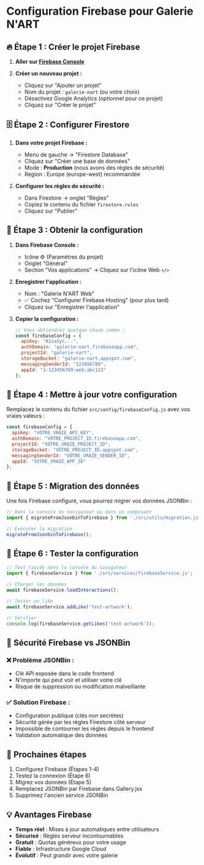 # Configuration Firebase pour Galerie N'ART

## 🔥 Étape 1 : Créer le projet Firebase

1. **Aller sur [Firebase Console](https://console.firebase.google.com)**

2. **Créer un nouveau projet :**
   - Cliquez sur "Ajouter un projet"
   - Nom du projet : `galerie-nart` (ou votre choix)
   - Désactivez Google Analytics (optionnel pour ce projet)
   - Cliquez sur "Créer le projet"

## 🗄️ Étape 2 : Configurer Firestore

1. **Dans votre projet Firebase :**
   - Menu de gauche → "Firestore Database"
   - Cliquez sur "Créer une base de données"
   - Mode : **Production** (nous avons des règles de sécurité)
   - Région : Europe (europe-west) recommandée

2. **Configurer les règles de sécurité :**
   - Dans Firestore → onglet "Règles"
   - Copiez le contenu du fichier `firestore.rules`
   - Cliquez sur "Publier"

## 🔑 Étape 3 : Obtenir la configuration

1. **Dans Firebase Console :**
   - Icône ⚙️ (Paramètres du projet)
   - Onglet "Général"
   - Section "Vos applications" → Cliquez sur l'icône Web `</>`

2. **Enregistrer l'application :**
   - Nom : "Galerie N'ART Web"
   - ✅ Cochez "Configurer Firebase Hosting" (pour plus tard)
   - Cliquez sur "Enregistrer l'application"

3. **Copier la configuration :**
   ```javascript
   // Vous obtiendrez quelque chose comme :
   const firebaseConfig = {
     apiKey: "AIzaSyC...",
     authDomain: "galerie-nart.firebaseapp.com",
     projectId: "galerie-nart",
     storageBucket: "galerie-nart.appspot.com",
     messagingSenderId: "123456789",
     appId: "1:123456789:web:abc123"
   };
   ```

## 📝 Étape 4 : Mettre à jour votre configuration

Remplacez le contenu du fichier `src/config/firebaseConfig.js` avec vos vraies valeurs :

```javascript
const firebaseConfig = {
  apiKey: "VOTRE_VRAIE_API_KEY",
  authDomain: "VOTRE_PROJECT_ID.firebaseapp.com", 
  projectId: "VOTRE_VRAIE_PROJECT_ID",
  storageBucket: "VOTRE_PROJECT_ID.appspot.com",
  messagingSenderId: "VOTRE_VRAIE_SENDER_ID",
  appId: "VOTRE_VRAIE_APP_ID"
};
```

## 🔄 Étape 5 : Migration des données

Une fois Firebase configuré, vous pourrez migrer vos données JSONBin :

```javascript
// Dans la console du navigateur ou dans un composant
import { migrateFromJsonbinToFirebase } from './src/utils/migration.js';

// Exécuter la migration
migrateFromJsonbinToFirebase();
```

## 🧪 Étape 6 : Tester la configuration

```javascript
// Test rapide dans la console du navigateur
import { firebaseService } from './src/services/firebaseService.js';

// Charger les données
await firebaseService.loadInteractions();

// Tester un like
await firebaseService.addLike('test-artwork');

// Vérifier
console.log(firebaseService.getLikes('test-artwork'));
```

## 🔐 Sécurité Firebase vs JSONBin

### ❌ Problème JSONBin :
- Clé API exposée dans le code frontend
- N'importe qui peut voir et utiliser votre clé
- Risque de suppression ou modification malveillante

### ✅ Solution Firebase :
- Configuration publique (clés non secrètes) 
- Sécurité gérée par les règles Firestore côté serveur
- Impossible de contourner les règles depuis le frontend
- Validation automatique des données

## 🚀 Prochaines étapes

1. Configurez Firebase (Étapes 1-4)
2. Testez la connexion (Étape 6)  
3. Migrez vos données (Étape 5)
4. Remplacez JSONBin par Firebase dans Gallery.jsx
5. Supprimez l'ancien service JSONBin

## 💡 Avantages Firebase

- **Temps réel** : Mises à jour automatiques entre utilisateurs
- **Sécurisé** : Règles serveur incontournables
- **Gratuit** : Quotas généreux pour votre usage
- **Fiable** : Infrastructure Google Cloud
- **Évolutif** : Peut grandir avec votre galerie
